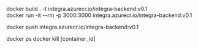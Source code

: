 docker build . -t integra.azurecr.io/integra-backend:v0.1  
docker run -it --rm -p 3000:3000 integra.azurecr.io/integra-backend:v0.1

docker push integra.azurecr.io/integra-backend:v0.1

docker ps
docker kill [container_id]
